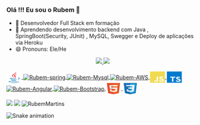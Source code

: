 ### Olá !!! Eu sou o Rubem 👋

<!--
**RubemMartins/RubemMartins** is a ✨ _special_ ✨ repository because its `README.md` (this file) appears on your GitHub profile.

Here are some ideas to get you started:
-->
- 🔭 Desenvolvedor Full Stack em formação
- 🌱 Aprendendo desenvolvimento backend com Java , SpringBoot(Security, JUnit) , MySQL, Swegger e Deploy de aplicações via Heroku
- 😄 Pronouns: Ele/He

<div align="center">
  <a href="https://github.com/rubemmartins">
  <img height="180em" src="https://github-readme-stats.vercel.app/api?username=RubemMartins&show_icons=true&theme=dracula&include_all_commits=true&count_private=true"/>
  <img height="180em" src="https://github-readme-stats.vercel.app/api/top-langs/?username=RubemMartins&layout=compact&langs_count=7&theme=dracula"/>
</div>
  <!-- ícones das linguagens de programações e ferramentas utilizadas por mim e no final um gif -->
  <div style="display: inline_block"><br>
  <img align="center" alt="Rubem-Java" height="30" width="40" src="https://raw.githubusercontent.com/devicons/devicon/master/icons/java/java-original.svg">
  <img align="center" alt="Rubem-spring" height="30" width="40" src="https://bgasparotto.com/wp-content/uploads/2017/12/spring-boot-logo.png">
  <img align="center" alt="Rubem-Mysql" height="30" width="40" src="https://cdn.icon-icons.com/icons2/1381/PNG/512/mysqlworkbench_93532.png">
  <img align="center" alt="Rubem-AWS" height="30" width="40" src="https://cdn.icon-icons.com/icons2/2107/PNG/512/file_type_aws_icon_130732.png">
  <img align="center" alt="Rubem-Js" height="30" width="40" src="https://raw.githubusercontent.com/devicons/devicon/master/icons/javascript/javascript-plain.svg">
  <img align="center" alt="Rubem-Ts" height="30" width="40" src="https://raw.githubusercontent.com/devicons/devicon/master/icons/typescript/typescript-plain.svg">
  <img align="center" alt="Rubem-Angular" height="30" width="40" src="https://cdn.icon-icons.com/icons2/2107/PNG/512/file_type_angular_icon_130754.png">
  <img align="center" alt="Rubem-Bootstrap" height="30" width="40" src="https://cdn.icon-icons.com/icons2/2415/PNG/512/bootstrap_plain_wordmark_logo_icon_146620.png">
  <img align="center" alt="Rubem-HTML" height="30" width="40" src="https://raw.githubusercontent.com/devicons/devicon/master/icons/html5/html5-original.svg">
  <img align="center" alt="Rubem-CSS" height="30" width="40" src="https://raw.githubusercontent.com/devicons/devicon/master/icons/css3/css3-original.svg">
</div>
  
  <div> 

  <a href="https://www.linkedin.com/in/rubemmartins/" target="_blank"><img src="https://img.shields.io/badge/-LinkedIn-%230077B5?style=for-the-badge&logo=linkedin&logoColor=white" target="_blank"></a> 
  <a href = "mailto:rubem.martinsf@gmail.com"><img src=	"https://img.shields.io/badge/Gmail-D14836?style=for-the-badge&logo=gmail&logoColor=white" target="_blank"></a>
  <img src="https://komarev.com/ghpvc/?username=RubemMartins&color=green" alt="RubemMartins" />
  
  ![Snake animation](https://github.com/rubemmartins/rubemmartins/blob/output/github-contribution-grid-snake.svg)
</div>
